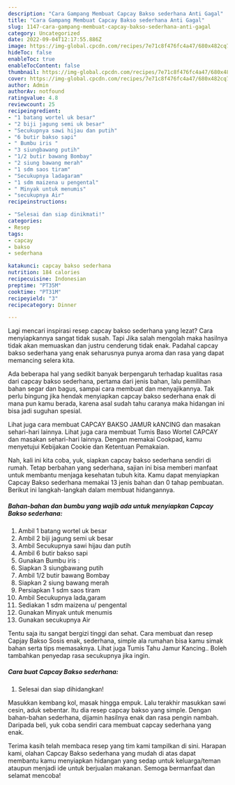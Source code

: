 ```yaml
---
description: "Cara Gampang Membuat Capcay Bakso sederhana Anti Gagal"
title: "Cara Gampang Membuat Capcay Bakso sederhana Anti Gagal"
slug: 1147-cara-gampang-membuat-capcay-bakso-sederhana-anti-gagal
category: Uncategorized
date: 2022-09-04T12:17:55.886Z
image: https://img-global.cpcdn.com/recipes/7e71c8f476fc4a47/680x482cq70/capcay-bakso-sederhana-foto-resep-utama.jpg
hideToc: false
enableToc: true
enableTocContent: false
thumbnail: https://img-global.cpcdn.com/recipes/7e71c8f476fc4a47/680x482cq70/capcay-bakso-sederhana-foto-resep-utama.jpg
cover: https://img-global.cpcdn.com/recipes/7e71c8f476fc4a47/680x482cq70/capcay-bakso-sederhana-foto-resep-utama.jpg
author: Admin
authorAv: notfound
ratingvalue: 4.8
reviewcount: 25
recipeingredient:
- "1 batang wortel uk besar"
- "2 biji jagung semi uk besar"
- "Secukupnya sawi hijau dan putih"
- "6 butir bakso sapi"
- " Bumbu iris "
- "3 siungbawang putih"
- "1/2 butir bawang Bombay"
- "2 siung bawang merah"
- "1 sdm saos tiram"
- "Secukupnya ladagaram"
- "1 sdm maizena u pengental"
- " Minyak untuk menumis"
- "secukupnya Air"
recipeinstructions:

- "Selesai dan siap dinikmati!"
categories:
- Resep
tags:
- capcay
- bakso
- sederhana

katakunci: capcay bakso sederhana 
nutrition: 184 calories
recipecuisine: Indonesian
preptime: "PT35M"
cooktime: "PT31M"
recipeyield: "3"
recipecategory: Dinner

---
```



Lagi mencari inspirasi resep capcay bakso sederhana yang lezat? Cara menyiapkannya sangat tidak susah. Tapi Jika salah mengolah maka hasilnya tidak akan memuaskan dan justru cenderung tidak enak. Padahal capcay bakso sederhana yang enak seharusnya punya aroma dan rasa yang dapat memancing selera kita.


Ada beberapa hal yang sedikit banyak berpengaruh terhadap kualitas rasa dari capcay bakso sederhana, pertama dari jenis bahan, lalu pemilihan bahan segar dan bagus, sampai cara membuat dan menyajikannya. Tak perlu bingung jika hendak menyiapkan capcay bakso sederhana enak di mana pun kamu berada, karena asal sudah tahu caranya maka hidangan ini bisa jadi suguhan spesial.

Lihat juga cara membuat CAPCAY BAKSO JAMUR kANCING dan masakan sehari-hari lainnya. Lihat juga cara membuat Tumis Baso Wortel CAPCAY dan masakan sehari-hari lainnya. Dengan memakai Cookpad, kamu menyetujui Kebijakan Cookie dan Ketentuan Pemakaian.


Nah, kali ini kita coba, yuk, siapkan capcay bakso sederhana sendiri di rumah. Tetap berbahan yang sederhana, sajian ini bisa memberi manfaat untuk membantu menjaga kesehatan tubuh kita. Kamu dapat menyiapkan Capcay Bakso sederhana memakai 13 jenis bahan dan 0 tahap pembuatan. Berikut ini langkah-langkah dalam membuat hidangannya.

<!--inarticleads1-->

##### Bahan-bahan dan bumbu yang wajib ada untuk menyiapkan Capcay Bakso sederhana:

1. Ambil 1 batang wortel uk besar
1. Ambil 2 biji jagung semi uk besar
1. Ambil Secukupnya sawi hijau dan putih
1. Ambil 6 butir bakso sapi
1. Gunakan  Bumbu iris :
1. Siapkan 3 siungbawang putih
1. Ambil 1/2 butir bawang Bombay
1. Siapkan 2 siung bawang merah
1. Persiapkan 1 sdm saos tiram
1. Ambil Secukupnya lada,garam
1. Sediakan 1 sdm maizena u/ pengental
1. Gunakan  Minyak untuk menumis
1. Gunakan secukupnya Air


Tentu saja itu sangat bergizi tinggi dan sehat. Cara membuat dan resep Capjay Bakso Sosis enak, sederhana, simple ala rumahan bisa kamu simak bahan serta tips memasaknya. Lihat juga Tumis Tahu Jamur Kancing.. Boleh tambahkan penyedap rasa secukupnya jika ingin. 

<!--inarticleads2-->

##### Cara buat Capcay Bakso sederhana:


1. Selesai dan siap dihidangkan!

Masukkan kembang kol, masak hingga empuk. Lalu terakhir masukkan sawi cesin, aduk sebentar. Itu dia resep capcay bakso yang simple. Dengan bahan-bahan sederhana, dijamin hasilnya enak dan rasa pengin nambah. Daripada beli, yuk coba sendiri cara membuat capcay sederhana yang enak. 

Terima kasih telah membaca resep yang tim kami tampilkan di sini. Harapan kami, olahan Capcay Bakso sederhana yang mudah di atas dapat membantu kamu menyiapkan hidangan yang sedap untuk keluarga/teman ataupun menjadi ide untuk berjualan makanan. Semoga bermanfaat dan selamat mencoba!
